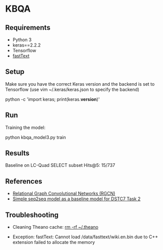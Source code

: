 # KBQA

## Requirements

* Python 3
* keras==2.2.2
* Tensorflow
* [fastText](https://github.com/facebookresearch/fastText/tree/master/python)


## Setup

Make sure you have the correct Keras version and the backend is set to Tensorflow (use vim ~/.keras/keras.json to specify the backend)

python -c 'import keras; print(keras.__version__)'


## Run

Training the model:

python kbqa_model3.py train

## Results

Baseline on LC-Quad SELECT subset Hits@5: 15/737

## References

* [Relational Graph Convolutional Networks (RGCN)](https://github.com/tkipf/relational-gcn)
* [Simple seq2seq model as a baseline model for DSTC7 Task 2](https://github.com/DSTC-MSR-NLP/DSTC7-End-to-End-Conversation-Modeling/blob/master/baseline/baseline.py)


## Troubleshooting

* Cleaning Theano cache: [rm -rf ~/.theano](https://stackoverflow.com/questions/43312593/theano-importerror-cannot-import-name-inplace-increment)

* Exception: fastText: Cannot load /data/fasttext/wiki.en.bin due to C++ extension failed to allocate the memory
